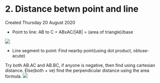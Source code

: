 # 2. Distance betwn point and line
Created Thursday 20 August 2020

- Point to line: AB to C = ABxAC/|AB| = (area of triangle)/base

![](/assets/2._Distance_betwn_point_and_line-image-1.png)

- Line segment to point: Find nearby point(using dot product, obtuse-acute)

Try both AB.AC and AB.BC, if anyone is negative, then find using cartesian distance.
Else(both + ve) find the perpendicular distance using the area formula.
![](/assets/2._Distance_betwn_point_and_line-image-2.png)

